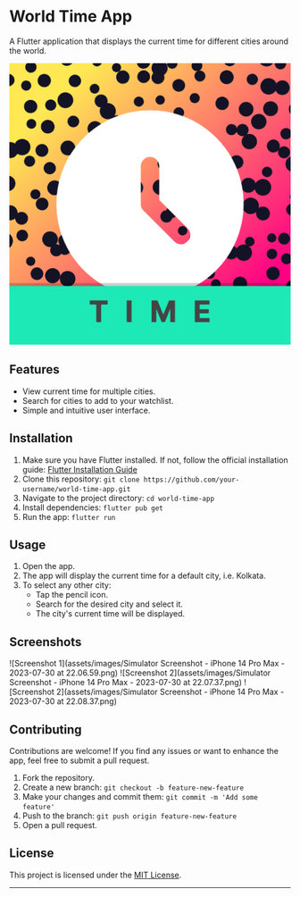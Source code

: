 # World Time App

A Flutter application that displays the current time for different cities around the world.

![App Screenshot](assets/images/AppLogo.png)

## Features

- View current time for multiple cities.
- Search for cities to add to your watchlist.
- Simple and intuitive user interface.

## Installation

1. Make sure you have Flutter installed. If not, follow the official installation guide: [Flutter Installation Guide](https://flutter.dev/docs/get-started/install)
2. Clone this repository: `git clone https://github.com/your-username/world-time-app.git`
3. Navigate to the project directory: `cd world-time-app`
4. Install dependencies: `flutter pub get`
5. Run the app: `flutter run`

## Usage

1. Open the app.
2. The app will display the current time for a default city, i.e. Kolkata.
3. To select any other city:
   - Tap the pencil icon.
   - Search for the desired city and select it.
   - The city's current time will be displayed.

## Screenshots

![Screenshot 1](assets/images/Simulator Screenshot - iPhone 14 Pro Max - 2023-07-30 at 22.06.59.png)
![Screenshot 2](assets/images/Simulator Screenshot - iPhone 14 Pro Max - 2023-07-30 at 22.07.37.png)
![Screenshot 2](assets/images/Simulator Screenshot - iPhone 14 Pro Max - 2023-07-30 at 22.08.37.png)

## Contributing

Contributions are welcome! If you find any issues or want to enhance the app, feel free to submit a pull request.

1. Fork the repository.
2. Create a new branch: `git checkout -b feature-new-feature`
3. Make your changes and commit them: `git commit -m 'Add some feature'`
4. Push to the branch: `git push origin feature-new-feature`
5. Open a pull request.

## License

This project is licensed under the [MIT License](LICENSE).

---
